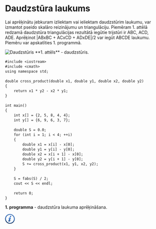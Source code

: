 # Daudzstūra laukums

Lai aprēķinātu jebkuram izliektam vai ieliektam daudzstūrim laukumu, var izmantot pseido skalāro reizinājumu un triangulāciju. Piemēram 1. attēlā redzamā daudzstūra triangulācijas rezultātā iegūtie trijstūri ir ABC, ACD, ADE. Aprēķinot |ABxBC + ACxCD + ADxDE|/2 var iegūt ABCDE laukumu. Piemēru var apskatīties 1. programmā.


<img alt="Daudzstūris" src="/media/theory/polygon_field.png"/>
**1. attēls** - daudzstūris.


```
#include <iostream>
#include <cmath>
using namespace std;

double cross_product(double x1, double y1, double x2, double y2)
{
    return x1 * y2 - x2 * y1;
}

int main()
{
    int x[] = {2, 5, 8, 4, 4};
    int y[] = {6, 9, 6, 3, 7};

    double S = 0.0;
    for (int i = 1; i < 4; ++i)
    {
        double x1 = x[i] - x[0];
        double y1 = y[i] - y[0];
        double x2 = x[i + 1] - x[0];
        double y2 = y[i + 1] - y[0];
        S += cross_product(x1, y1, x2, y2);
    }

    S = fabs(S) / 2;
    cout << S << endl;

    return 0;
}
```


**1. programma** - daudzstūra laukuma aprēķināšana.


<a href="http://community.topcoder.com/tc?module=Static&d1=tutorials&d2=geometry1" target="_blank">![Vairāk informācija](/media/theory/information.png)</a>